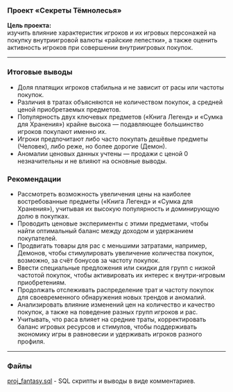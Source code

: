 ### Проект «Секреты Тёмнолесья»
**Цель проекта:**  
изучить влияние характеристик игроков и их игровых персонажей на покупку внутриигровой валюты «райские лепестки», 
а также оценить активность игроков при совершении внутриигровых покупок.
***
### Итоговые выводы
* Доля платящих игроков стабильна и не зависит от расы или частоты покупок.
* Различия в тратах объясняются не количеством покупок, а средней ценой приобретаемых предметов.
* Популярность двух ключевых предметов («Книга Легенд» и «Сумка для Хранения») крайне высока — подавляющее большинство игроков покупают именно их.
* Игроки предпочитают либо часто покупать дешёвые предметы (Человек), либо реже, но более дорогие (Демон).
* Аномалии ценовых данных учтены — продажи с ценой 0 незначительны и не влияют на основные выводы.

### Рекомендации
* Рассмотреть возможность увеличения цены на наиболее востребованные предметы («Книга Легенд» и «Сумка для Хранения»),
учитывая их высокую популярность и доминирующую долю в покупках.
* Проводить ценовые эксперименты с этими предметами, чтобы найти оптимальный баланс между доходом и удержанием покупателей.
* Продвигать товары для рас с меньшими затратами, например, Демонов, чтобы стимулировать увеличение количества покупок,
возможно, за счёт бонусов за частоту покупок.
* Ввести специальные предложения или скидки для групп с низкой частотой покупок, чтобы активировать их интерес к внутри-игровым приобретениям.
* Продолжать отслеживать распределение трат и частоту покупок для своевременного обнаружения новых трендов и аномалий.
* Анализировать влияние изменений цен на количество и качество покупок, а также на поведение разных групп игроков и рас.
* Учитывать, что раса влияет на средние траты, корректировать баланс игровых ресурсов и стимулов,
чтобы поддерживать экономику игры в равновесии и удерживать игроков разного профиля.
***
### Файлы
[proj_fantasy.sql](https://github.com/Zaytsev-V/data-analytics-portfolio/blob/main/PRACTICUM/fantasy_MMO/proj_fantasy.sql) - SQL скрипты и выводы в виде комментариев.
